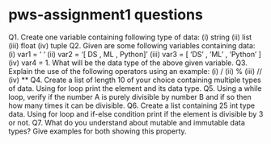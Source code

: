 # pws-assignment1 questions 
Q1. Create one variable containing following type of data:
    (i) string
     (ii) list
     (iii) float
     (iv) tuple
Q2. Given are some following variables containing data:
    (i) var1 = ‘ ‘
    (ii) var2 = ‘[ DS , ML , Python]’
    (iii) var3 = [ ‘DS’ , ’ML’ , ‘Python’ ]
    (iv) var4 = 1.
What will be the data type of the above given variable.
Q3. Explain the use of the following operators using an example:
        (i) /
        (ii) %
        (iii) //
        (iv) **
Q4. Create a list of length 10 of your choice containing multiple types of data. Using for loop print the
element and its data type.
Q5. Using a while loop, verify if the number A is purely divisible by number B and if so then how many
times it can be divisible.
Q6. Create a list containing 25 int type data. Using for loop and if-else condition print if the element is
divisible by 3 or not.
Q7. What do you understand about mutable and immutable data types? Give examples for both showing
this property.

